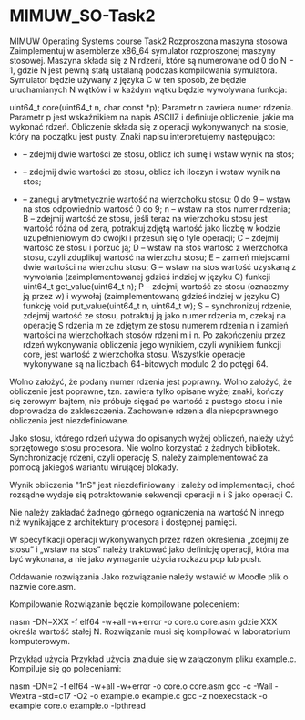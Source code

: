 # MIMUW_SO-Task2
MIMUW Operating Systems course Task2
Rozproszona maszyna stosowa
Zaimplementuj w asemblerze x86_64 symulator rozproszonej maszyny stosowej. Maszyna składa się z N rdzeni, które są numerowane od 0 do N − 1, gdzie N jest pewną stałą ustalaną podczas kompilowania symulatora. Symulator będzie używany z języka C w ten sposób, że będzie uruchamianych N wątków i w każdym wątku będzie wywoływana funkcja:

uint64_t core(uint64_t n, char const *p);
Parametr n zawiera numer rdzenia. Parametr p jest wskaźnikiem na napis ASCIIZ i definiuje obliczenie, jakie ma wykonać rdzeń. Obliczenie składa się z operacji wykonywanych na stosie, który na początku jest pusty. Znaki napisu interpretujemy następująco:

+ – zdejmij dwie wartości ze stosu, oblicz ich sumę i wstaw wynik na stos;
* – zdejmij dwie wartości ze stosu, oblicz ich iloczyn i wstaw wynik na stos;
- – zaneguj arytmetycznie wartość na wierzchołku stosu;
0 do 9 – wstaw na stos odpowiednio wartość 0 do 9;
n – wstaw na stos numer rdzenia;
B – zdejmij wartość ze stosu, jeśli teraz na wierzchołku stosu jest wartość różna od zera, potraktuj zdjętą wartość jako liczbę w kodzie uzupełnieniowym do dwójki i przesuń się o tyle operacji;
C – zdejmij wartość ze stosu i porzuć ją;
D – wstaw na stos wartość z wierzchołka stosu, czyli zduplikuj wartość na wierzchu stosu;
E – zamień miejscami dwie wartości na wierzchu stosu;
G – wstaw na stos wartość uzyskaną z wywołania (zaimplementowanej gdzieś indziej w języku C) funkcji uint64_t get_value(uint64_t n);
P – zdejmij wartość ze stosu (oznaczmy ją przez w) i wywołaj (zaimplementowaną gdzieś indziej w języku C) funkcję void put_value(uint64_t n, uint64_t w);
S – synchronizuj rdzenie, zdejmij wartość ze stosu, potraktuj ją jako numer rdzenia m, czekaj na operację S rdzenia m ze zdjętym ze stosu numerem rdzenia n i zamień wartości na wierzchołkach stosów rdzeni m i n.
Po zakończeniu przez rdzeń wykonywania obliczenia jego wynikiem, czyli wynikiem funkcji core, jest wartość z wierzchołka stosu. Wszystkie operacje wykonywane są na liczbach 64-bitowych modulo 2 do potęgi 64.

Wolno założyć, że podany numer rdzenia jest poprawny. Wolno założyć, że obliczenie jest poprawne, tzn. zawiera tylko opisane wyżej znaki, kończy się zerowym bajtem, nie próbuje sięgać po wartość z pustego stosu i nie doprowadza do zakleszczenia. Zachowanie rdzenia dla niepoprawnego obliczenia jest niezdefiniowane.

Jako stosu, którego rdzeń używa do opisanych wyżej obliczeń, należy użyć sprzętowego stosu procesora. Nie wolno korzystać z żadnych bibliotek. Synchronizację rdzeni, czyli operację S, należy zaimplementować za pomocą jakiegoś wariantu wirującej blokady.

Wynik obliczenia "1nS" jest niezdefiniowany i zależy od implementacji, choć rozsądne wydaje się potraktowanie sekwencji operacji n i S jako operacji C.

Nie należy zakładać żadnego górnego ograniczenia na wartość N innego niż wynikające z architektury procesora i dostępnej pamięci.

W specyfikacji operacji wykonywanych przez rdzeń określenia „zdejmij ze stosu” i „wstaw na stos” należy traktować jako definicję operacji, która ma być wykonana, a nie jako wymaganie użycia rozkazu pop lub push.

Oddawanie rozwiązania
Jako rozwiązanie należy wstawić w Moodle plik o nazwie core.asm.

Kompilowanie
Rozwiązanie będzie kompilowane poleceniem:

nasm -DN=XXX -f elf64 -w+all -w+error -o core.o core.asm
gdzie XXX określa wartość stałej N. Rozwiązanie musi się kompilować w laboratorium komputerowym.

Przykład użycia
Przykład użycia znajduje się w załączonym pliku example.c. Kompiluje się go poleceniami:

nasm -DN=2 -f elf64 -w+all -w+error -o core.o core.asm
gcc -c -Wall -Wextra -std=c17 -O2 -o example.o example.c
gcc -z noexecstack -o example core.o example.o -lpthread
